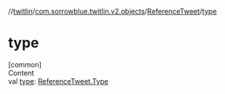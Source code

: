 //[twitlin](../../index.md)/[com.sorrowblue.twitlin.v2.objects](../index.md)/[ReferenceTweet](index.md)/[type](type.md)



# type  
[common]  
Content  
val [type](type.md): [ReferenceTweet.Type](-type/index.md)  




